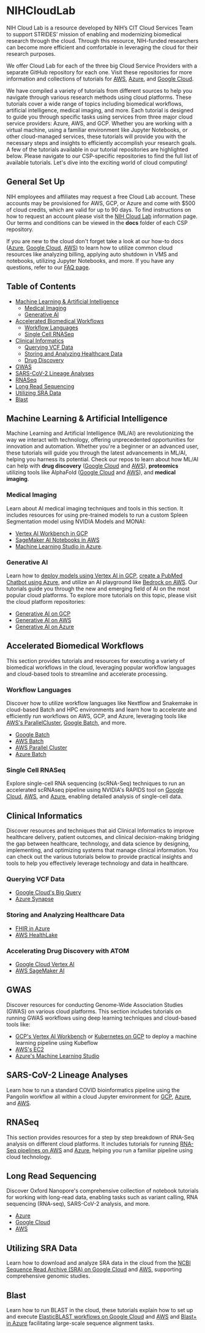 # NIHCloudLab
NIH Cloud Lab is a resource developed by NIH’s CIT Cloud Services Team to support STRIDES’ mission of enabling and modernizing biomedical research through the cloud. Through this resource, NIH-funded researchers can become more efficient and comfortable in leveraging the cloud for their research purposes.

We offer Cloud Lab for each of the three big Cloud Service Providers with a separate GitHub repository for each one. Visit these repositories for more information and collections of tutorials for [AWS](https://github.com/STRIDES/NIHCloudLabAWS), [Azure](https://github.com/STRIDES/NIHCloudLabAzure), and [Google Cloud](https://github.com/STRIDES/NIHCloudLabGCP).


We have compiled a variety of tutorials from different sources to help you navigate through various research methods using cloud platforms. These tutorials cover a wide range of topics including biomedical workflows, artificial intelligence, medical imaging, and more. Each tutorial is designed to guide you through specific tasks using services from three major cloud service providers: Azure, AWS, and GCP. Whether you are working with a virtual machine, using a familiar environment like Jupyter Notebooks, or other cloud-managed services, these tutorials will provide you with the necessary steps and insights to efficiently accomplish your research goals. A few of the tutorials available in our tutorial repositories are highlighted below. Please navigate to our CSP-specific repositories to find the full list of available tutorials. Let's dive into the exciting world of cloud computing!


## General Set Up

NIH employees and affiliates may request a free Cloud Lab account. These accounts may be provisioned for AWS, GCP, or Azure and come with $500 of cloud credits, which are valid for up to 90 days. To find instructions on how to request an account please visit the [NIH Cloud Lab](https://cloud.nih.gov/resources/cloudlab/) information page. Our terms and conditions can be viewed in the **docs** folder of each CSP repository.

If you are new to the cloud don't forget take a look at our how-to docs ([Azure](https://github.com/STRIDES/NIHCloudLabAzure/tree/main/docs), [Google Cloud](https://github.com/STRIDES/NIHCloudLabGCP/tree/main/docs), [AWS](https://github.com/STRIDES/NIHCloudLabAWS/tree/main/docs)) to learn how to utilize common cloud resources like analyzing billing, applying auto shutdown in VMS and notebooks, utilizing Jupyter Notebooks, and more. If you have any questions, refer to our [FAQ page](https://cloud.nih.gov/resources/cloudlab/cloudlab-faqs/). 

## Table of Contents
- [Machine Learning & Artificial Intelligence](#artificial-intelligence)
  - [Medical Imaging](#medical-imaging)
  - [Generative AI](#genai)
- [Accelerated Biomedical Workflows](#biomedical-workflows)
  - [Workflow Languages](#workflow-languages)
  - [Single Cell RNASeq](#single-cell-rnaseq)
- [Clinical Informatics](#clinical-informatics)
  - [Querying VCF Data](#vcf)
  - [Storing and Analyzing Healthcare Data](#ehr)
  - [Drug Discovery](#drug-discovery)
- [GWAS](#gwas)
- [SARS-CoV-2 Lineage Analyses](#covid)
- [RNASeq](#rnaseq)
- [Long Read Sequencing](#long-read-sequencing)
- [Utilizing SRA Data](#sra)
- [Blast](#blast)


## Machine Learning & Artificial Intelligence <a name="artificial-intelligence"></a>
Machine Learning and Artificial Intelligence (ML/AI) are revolutionizing the way we interact with technology, offering unprecedented opportunities for innovation and automation. Whether you're a beginner or an advanced user, these tutorials will guide you through the latest advancements in ML/AI, helping you harness its potential. Check our repos to learn about how ML/AI can help with **drug discovery** ([Google Cloud](https://github.com/STRIDES/NIHCloudLabGCP?tab=readme-ov-file#drug-discovery-) and [AWS](https://github.com/STRIDES/NIHCloudLabAWS?tab=readme-ov-file#drug-discovery-)), **proteomics** utilizing tools like AlphaFold ([Google Cloud](https://github.com/STRIDES/NIHCloudLabGCP?tab=readme-ov-file#proteomics-) and [AWS](https://github.com/STRIDES/NIHCloudLabAWS?tab=readme-ov-file#protein-folding-)), and **medical imaging**.

### Medical Imaging <a name="medical-imaging"></a>
Learn about AI medical imaging techniques and tools in this section. It includes resources for using pre-trained models to run a custom Spleen Segmentation model using NVIDIA Models and MONAI:
- [Vertex AI Workbench in GCP](https://github.com/STRIDES/NIHCloudLabGCP/tree/main/notebooks/SpleenLiverSegmentation)
- [SageMaker AI Notebooks in AWS](https://github.com/STRIDES/NIHCloudLabAWS/tree/drafts/notebooks/SpleenLiverSegmentation)
- [Machine Learning Studio in Azure](https://github.com/STRIDES/NIHCloudLabAzure/tree/main/notebooks/SpleenLiverSegmentation).

### Generative AI <a name="genai"></a>
Learn how to [deploy models using Vertex AI in GCP](https://github.com/STRIDES/NIHCloudLabGCP/blob/main/notebooks/GenAI/GCP_GenAI_Huggingface.ipynb), [create a PubMed Chatbot using Azure](https://github.com/STRIDES/NIHCloudLabAzure/blob/main/notebooks/GenAI/notebooks/Pubmed_RAG_chatbot.ipynb), and utilize an AI playground like [Bedrock on AWS](https://github.com/STRIDES/NIHCloudLabAWS/blob/main/notebooks/GenAI/AWS_Bedrock_Intro.ipynb). Our tutorials guide you through the new and emerging field of AI on the most popular cloud platforms. To explore more tutorials on this topic, please visit the cloud platform repositories:

- [Generative AI on GCP](https://github.com/STRIDES/NIHCloudLabGCP/blob/main/notebooks/GenAI/)
- [Generative AI on AWS](https://github.com/STRIDES/NIHCloudLabAWS/blob/main/notebooks/GenAI/)
- [Generative AI on Azure](https://github.com/STRIDES/NIHCloudLabAzure/blob/main/notebooks/GenAI/)


## Accelerated Biomedical Workflows <a name="biomedical-workflows"></a>
This section provides tutorials and resources for executing a variety of biomedical workflows in the cloud, leveraging popular workflow languages and cloud-based tools to streamline and accelerate processing.

### Workflow Languages <a name="workflow-languages"></a>
Discover how to utilize workflow languages like Nextflow and Snakemake in cloud-based Batch and HPC environments and learn how to accelerate and efficiently run workflows on AWS, GCP, and Azure, leveraging tools like [AWS's ParallelCluster](https://github.com/STRIDES/NIHCloudLabAWS/blob/main/notebooks/Snakemake/AWS-ParallelCluster.ipynb), [Google Batch](https://github.com/STRIDES/NIHCloudLabGCP/blob/main/notebooks/GoogleBatch/nextflow/Part2_GBatch_Nextflow.ipynb), and more.

- [Google Batch](https://github.com/STRIDES/NIHCloudLabGCP/blob/main/notebooks/GoogleBatch/)
- [AWS Batch](https://github.com/STRIDES/NIHCloudLabAWS/blob/main/notebooks/AWSBatch/)
- [AWS Parallel Cluster](https://github.com/STRIDES/NIHCloudLabAWS/blob/main/notebooks/Snakemake)
- [Azure Batch](https://github.com/STRIDES/NIHCloudLabAzure?tab=readme-ov-file#microsoft-genomics-)

### Single Cell RNASeq <a name="single-cell-rnaseq"></a>
Explore single-cell RNA sequencing (scRNA-Seq) techniques to run an accelerated scRNAseq pipeline using NVIDIA's RAPIDS tool on [Google Cloud](https://github.com/STRIDES/NIHCloudLabGCP?tab=readme-ov-file#single-cell-rnaseq-), [AWS](https://github.com/STRIDES/NIHCloudLabAWS?tab=readme-ov-file#single-cell-rnaseq-), and [Azure](https://github.com/STRIDES/NIHCloudLabAzure?tab=readme-ov-file#single-cell-rnaseq-), enabling detailed analysis of single-cell data. 


## Clinical Informatics <a name="clinical-informatics"></a>
Discover resources and techniques that aid Clinical Informatics to improve healthcare delivery, patient outcomes, and clinical decision-making bridging the gap between healthcare, technology, and data science by designing, implementing, and optimizing systems that manage clinical information. You can check out the various tutorials below to provide practical insights and tools to help you effectively leverage technology and data in healthcare.
### Querying VCF Data <a name="vcf"></a>
 - [Google Cloud's Big Query](https://github.com/STRIDES/NIHCloudLabGCP?tab=readme-ov-file#query-a-vcf-file-in-big-query-)
 - [Azure Synapse](https://github.com/STRIDES/NIHCloudLabAzure?tab=readme-ov-file#vcf)
### Storing and Analyzing Healthcare Data <a name="ehr"></a>
 - [FHIR in Azure](https://github.com/STRIDES/NIHCloudLabAzure?tab=readme-ov-file#clinical-informatics-with-fhir-)
 - [AWS HealthLake](https://github.com/STRIDES/NIHCloudLabAWS?tab=readme-ov-file#clinical-informatics-)
### Accelerating Drug Discovery with ATOM <a name="drug-discovery"></a>
 - [Google Cloud Vertex AI](https://github.com/STRIDES/NIHCloudLabGCP?tab=readme-ov-file#drug-discovery-)
 - [AWS SageMaker AI](https://github.com/STRIDES/NIHCloudLabAWS?tab=readme-ov-file#drug-discovery-)


## GWAS <a name="gwas"></a>
Discover resources for conducting Genome-Wide Association Studies (GWAS) on various cloud platforms. This section includes tutorials on running GWAS workflows using deep learning techniques and cloud-based tools like:
- [GCP's Vertex AI Workbench](https://github.com/STRIDES/NIHCloudLabGCP/blob/main/notebooks/GWASCoatColor/GWAS_coat_color.ipynb) or [Kubernetes on GCP](https://github.com/STRIDES/NIHCloudLabGCP/tree/main/notebooks/DL-gwas-gcp-example) to deploy a machine learning pipeline using Kubeflow
- [AWS's EC2](https://github.com/STRIDES/NIHCloudLabAWS/blob/main/notebooks/GWAS/GWAS_coat_color.ipynb)
- [Azure's Machine Learning Studio](https://github.com/STRIDES/NIHCloudLabAzure/blob/main/notebooks/GWAS/GWAS_coat_color.ipynb)


## SARS-CoV-2 Lineage Analyses <a name="covid"></a>
Learn how to run a standard COVID bioinformatics pipeline using the Pangolin workflow all within a cloud Jupyter environment for [GCP](https://github.com/STRIDES/NIHCloudLabGCP/blob/main/notebooks/pangolin/pangolin_pipeline.ipynb), [Azure](https://github.com/STRIDES/NIHCloudLabAzure/blob/main/notebooks/pangolin/pangolin_pipeline.ipynb), and [AWS](https://github.com/STRIDES/NIHCloudLabAWS/blob/main/notebooks/pangolin/pangolin_pipeline.ipynb).


## RNASeq <a name="rnaseq"></a>
This section provides resources for a step by step breakdown of RNA-Seq analysis on different cloud platforms. It includes tutorials for running [RNA-Seq pipelines on AWS](https://github.com/STRIDES/NIHCloudLabAWS/blob/main/notebooks/rnaseq-myco-tutorial-main/RNAseq_pipeline.ipynb) and [Azure](https://github.com/STRIDES/NIHCloudLabAzure/blob/main/notebooks/rnaseq-myco-tutorial-main/RNAseq_pipeline.ipynb), helping you run a familiar pipeline using cloud technology. 


## Long Read Sequencing <a name="long-read-sequencing"></a>
Discover Oxford Nanopore's comprehensive collection of notebook tutorials for working with long-read data, enabling tasks such as variant calling, RNA sequencing (RNA-seq), SARS-CoV-2 analysis, and more.

- [Azure](https://github.com/STRIDES/NIHCloudLabAzure?tab=readme-ov-file#long-read-sequence-analysis-)
- [Google Cloud](https://github.com/STRIDES/NIHCloudLabGCP?tab=readme-ov-file#long-read-sequence-analysis-)
- [AWS](https://github.com/STRIDES/NIHCloudLabAWS?tab=readme-ov-file#long-read-sequence-analysis-)


## Utilizing SRA Data <a name="sra"></a>
Learn how to download and analyze SRA data in the cloud from the [NCBI Sequence Read Archive (SRA) on Google Cloud](https://github.com/STRIDES/NIHCloudLabGCP/blob/main/notebooks/SRADownload/SRA-Download.ipynb) and [AWS](https://github.com/STRIDES/NIHCloudLabAWS/blob/main/notebooks/SRADownload/SRA-Download.ipynb), supporting comprehensive genomic studies. 


## Blast <a name="blast"></a>
Learn how to run BLAST in the cloud, these tutorials explain how to set up and execute [ElasticBLAST workflows on Google Cloud](https://github.com/STRIDES/NIHCloudLabGCP/blob/main/notebooks/elasticBLAST/run_elastic_blast.ipynb) and [AWS](https://github.com/STRIDES/NIHCloudLabAWS/blob/main/notebooks/ElasticBLAST/run_elastic_blast.ipynb) and [Blast+ in Azure](https://github.com/STRIDES/NIHCloudLabAzure?tab=readme-ov-file#ncbi-blast-) facilitating large-scale sequence alignment tasks.




